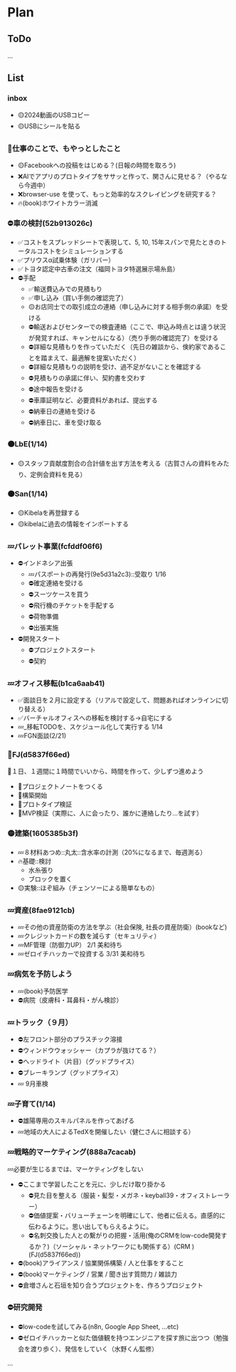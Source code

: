 # Plan
## ToDo
...

## List
### inbox
- 🟡2024動画のUSBコピー
- 🟡USBにシールを貼る

### 🤔仕事のことで、もやっとしたこと
- 🟡Facebookへの投稿をはじめる？(日報の時間を取ろう)
- ❌AIでアプリのプロトタイプをササッと作って、関さんに見せる？（やるなら今週中）
- ❌browser-use を使って、もっと効率的なスクレイピングを研究する？
- 🔥(book)ホワイトカラー消滅

### ⛔️車の検討(52b913026c)
- ✅コストをスプレッドシートで表現して、5, 10, 15年スパンで見たときのトータルコストをシミュレーションする
- ✅プリウスα試乗体験（ガリバー）
- ✅トヨタ認定中古車の注文（福岡トヨタ特選展示場糸島）
- ⛔️手配
  - ✅輸送費込みでの見積もり
  - ✅申し込み（買い手側の確認完了）
  - 🟡お店同士での取引成立の連絡（申し込みに対する相手側の承諾）を受ける
  - ⛔️輸送およびセンターでの検査連絡（ここで、申込み時点とは違う状況が発覚すれば、キャンセルになる）（売り手側の確認完了）を受ける
  - ⛔️詳細な見積もりを作っていただく（先日の雑談から、倹約家であることを踏まえて、最適解を提案いただく）
  - ⛔️詳細な見積もりの説明を受け、過不足がないことを確認する
  - ⛔️見積もりの承諾に伴い、契約書を交わす
  - ⛔️途中報告を受ける
  - ⛔️車庫証明など、必要資料があれば、提出する
  - ⛔️納車日の連絡を受ける
  - ⛔️納車日に、車を受け取る

### 🟠LbE(1/14)
- 🟡スタッフ貢献度割合の合計値を出す方法を考える（古賀さんの資料をみたり、定例会資料を見る）

### 🟠San(1/14)
- 🟡Kibelaを再登録する
- 🟡kibelaに過去の情報をインポートする

### 💤パレット事業(fcfddf06f6)
- ⛔️インドネシア出張
  - 💤パスポートの再発行(9e5d31a2c3)::受取り 1/16
  - ⛔️確定連絡を受ける
  - ⛔️スーツケースを買う
  - ⛔️飛行機のチケットを手配する
  - ⛔️荷物準備
  - ⛔️出張実施
- ⛔️開発スタート
  - ⛔️プロジェクトスタート
  - ⛔️契約

### 💤オフィス移転(b1ca6aab41)
- ✅面談日を２月に設定する（リアルで設定して、問題あればオンラインに切り替える）
- ✅バーチャルオフィスへの移転を検討する→自宅にする
- 💤_移転TODOを、スケジュール化して実行する 1/14
- 💤FGN面談(2/21)

### 🐢FJ(d5837f66ed)
🐢１日、１週間に１時間でいいから、時間を作って、少しずつ進めよう
- 🐢プロジェクトノートをつくる
- 🐢構築開始
- 🐢プロトタイプ検証
- 🐢MVP検証（実際に、人に会ったり、誰かに連絡したり...を試す）

### 🟡建築(1605385b3f)
- 💤８材料あつめ::丸太::含水率の計測（20%になるまで、毎週測る）
- 🔥基礎::検討
  - 水糸張り
  - ブロックを置く
- 🟡実験::ほぞ組み（チェンソーによる簡単なもの）

### 💤資産(8fae9121cb)
- 💤その他の資産防衛の方法を学ぶ（社会保険, 社長の資産防衛）(bookなど)
- 💤クレジットカードの数を減らす（セキュリティ）
- 💤MF管理（防御力UP） 2/1 美和待ち
- 💤ゼロイチハッカーで投資する 3/31 美和待ち

### 💤病気を予防しよう
- 💤(book)予防医学
- ⛔️病院（皮膚科・耳鼻科・がん検診）

### 💤トラック（９月）
- ⛔️左フロント部分のプラスチック溶接
- ⛔️ウィンドウウォッシャー（カプラが抜けてる？）
- ⛔️ヘッドライト（片目）（グッドプライス）
- ⛔️ブレーキランプ（グッドプライス）
- 💤 9月車検

### 💤子育て(1/14)
- ⛔️雄陽専用のスキルパネルを作ってあげる
- 💤地域の大人によるTedXを開催したい（健仁さんに相談する）

### 💤戦略的マーケティング(888a7cacab)
💤必要が生じるまでは、マーケティングをしない
- ⛔️ここまで学習したことを元に、少しだけ取り掛かる
  - ⛔️見た目を整える（服装・髪型・メガネ・keyball39・オフィストレーラー）
  - ⛔️価値提案・バリューチェーンを明確にして、他者に伝える。直感的に伝わるように。思い出してもらえるように。
  - ⛔️名刺交換した人との繋がりの把握・活用(俺のCRMをlow-code開発するか？)（ソーシャル・ネットワークにも関係する）(CRM )(FJ(d5837f66ed))
- ⛔️(book)アライアンス / 協業関係構築 / 人と仕事をすること
- ⛔️(book)マーケティング / 営業 / 聞き出す質問力 / 雑談力
- ⛔️倉増さんと石垣を知り合うプロジェクトを、作ろうプロジェクト

### ⛔️研究開発
- ⛔️low-codeを試してみる(n8n, Google App Sheet, ...etc)
- ⛔️ゼロイチハッカーと似た価値観を持つエンジニアを探す旅に出つつ（勉強会を渡り歩く）、発信をしていく（水野くん監修）


















...